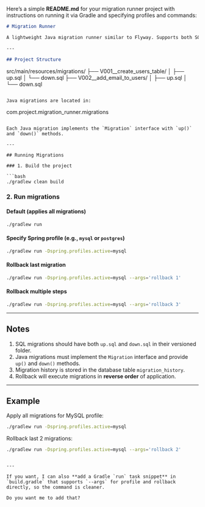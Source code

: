 Here’s a simple **README.md** for your migration runner project with instructions on running it via Gradle and specifying profiles and commands:

```markdown
# Migration Runner

A lightweight Java migration runner similar to Flyway. Supports both SQL and Java migrations with rollback and migration history tracking.

---

## Project Structure

```

src/main/resources/migrations/
├── V001__create_users_table/
│   ├── up.sql
│   └── down.sql
├── V002__add_email_to_users/
│   ├── up.sql
│   └── down.sql

```

Java migrations are located in:

```

com.project.migration_runner.migrations

````

Each Java migration implements the `Migration` interface with `up()` and `down()` methods.

---

## Running Migrations

### 1. Build the project

```bash
./gradlew clean build
````

### 2. Run migrations

#### Default (applies all migrations)

```bash
./gradlew run
```

#### Specify Spring profile (e.g., `mysql` or `postgres`)

```bash
./gradlew run -Dspring.profiles.active=mysql
```

#### Rollback last migration

```bash
./gradlew run -Dspring.profiles.active=mysql --args='rollback 1'
```

#### Rollback multiple steps

```bash
./gradlew run -Dspring.profiles.active=mysql --args='rollback 3'
```

---

## Notes

1. SQL migrations should have both `up.sql` and `down.sql` in their versioned folder.
2. Java migrations must implement the `Migration` interface and provide `up()` and `down()` methods.
3. Migration history is stored in the database table `migration_history`.
4. Rollback will execute migrations in **reverse order** of application.

---

## Example

Apply all migrations for MySQL profile:

```bash
./gradlew run -Dspring.profiles.active=mysql
```

Rollback last 2 migrations:

```bash
./gradlew run -Dspring.profiles.active=mysql --args='rollback 2'
```

```

---

If you want, I can also **add a Gradle `run` task snippet** in `build.gradle` that supports `--args` for profile and rollback directly, so the command is cleaner.  

Do you want me to add that?
```
